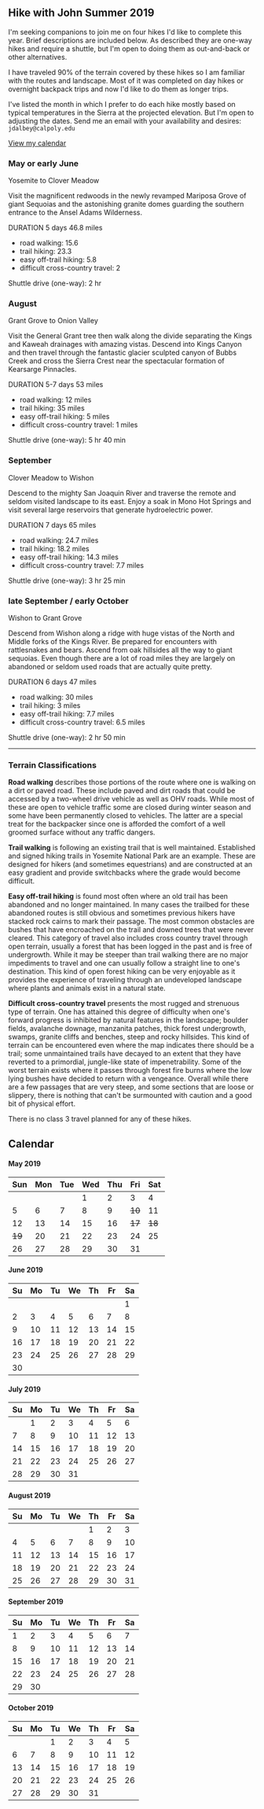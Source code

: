 ## Hike with John Summer 2019

I'm seeking companions to join me on four hikes I'd like to complete this year.  Brief descriptions are included below.  As described they are one-way hikes and require a shuttle, but I'm  open to doing them as out-and-back or other alternatives. 

I have traveled 90% of the terrain covered by these hikes so I am familiar with the routes and landscape.  Most of it was completed on day hikes or overnight backpack trips and now I'd like to do them as longer trips.

I've listed the month in which I prefer to do each hike mostly based on typical temperatures in the Sierra at the projected elevation.  But I'm open to adjusting the dates.  Send me an email with your availability and desires: `jdalbey@calpoly.edu`

[View my calendar](#Calendar)

### May or early June

Yosemite to Clover Meadow

Visit the magnificent redwoods in the newly revamped Mariposa Grove of giant Sequoias and the astonishing granite domes guarding the southern entrance to the Ansel Adams Wilderness.

DURATION 5 days 46.8 miles 

* road walking: 15.6
* trail hiking: 23.3
* easy off-trail hiking: 5.8 
* difficult cross-country travel: 2 

Shuttle drive (one-way):  2 hr

### August

Grant Grove to Onion Valley

Visit the General Grant tree then walk along the divide separating the Kings and Kaweah drainages with amazing vistas. Descend into Kings Canyon and then travel through the fantastic glacier sculpted canyon of Bubbs Creek and cross the Sierra Crest near the spectacular formation of Kearsarge Pinnacles.

DURATION  5-7 days  53 miles 

 * road walking: 12 miles
 * trail hiking: 35 miles
 * easy off-trail hiking: 5 miles
 * difficult cross-country travel: 1 miles

Shuttle drive (one-way): 5 hr 40 min

### September

Clover Meadow to Wishon

Descend to the mighty San Joaquin River and traverse the remote and seldom visited landscape to its east.  Enjoy a soak in Mono Hot Springs and visit several large reservoirs that generate hydroelectric power.

DURATION  7 days 65 miles 

* road walking:  24.7 miles
* trail hiking:  18.2 miles
* easy off-trail hiking:  14.3 miles
* difficult cross-country travel:  7.7 miles

Shuttle drive (one-way): 3 hr 25 min

### late September / early October

Wishon to Grant Grove

Descend from Wishon along a ridge with huge vistas of the North and Middle forks of the Kings River.  Be prepared for encounters with rattlesnakes and bears. Ascend from oak hillsides all the way to giant sequoias.  Even though there are a lot of road miles they are largely on abandoned or seldom used roads that are actually quite pretty.

DURATION  6 days  47 miles 

* road walking:  30 miles
* trail hiking:  3 miles
* easy off-trail hiking:  7.7 miles
* difficult cross-country travel:  6.5 miles

Shuttle drive (one-way): 2 hr 50 min

 

------



### Terrain Classifications

**Road walking** describes those portions of the route where one is walking on a dirt or paved road.  These include paved and dirt roads that could be accessed by a two-wheel drive vehicle as well as OHV roads.  While most of these are open to vehicle traffic some are closed during winter season and some have been permanently closed to vehicles.  The latter are a special treat for the backpacker since one is afforded the comfort of a well groomed surface without any traffic dangers. 

**Trail walking** is following an existing trail that is well maintained. Established and signed hiking trails in Yosemite National Park are an example.  These are designed for hikers (and sometimes equestrians) and are constructed at an easy gradient and provide switchbacks where the grade would become difficult. 

**Easy off-trail hiking** is found most often where an old trail has been abandoned and no longer maintained.   In many cases the trailbed for these abandoned routes is still obvious and sometimes previous hikers have stacked rock cairns to mark their passage.  The most common obstacles are bushes that have encroached on the trail and downed trees that were never cleared.  This category of travel also includes cross country travel through open terrain, usually a forest that has been logged in the past and is free of undergrowth.  While it may be steeper than trail walking there are no major impediments to travel and one can usually follow a straight line to one's destination.  This kind of open forest hiking can be very enjoyable as it provides the experience of traveling through an undeveloped landscape where plants and animals exist in a natural state.  

**Difficult cross-country travel** presents the most rugged and strenuous type of terrain.  One has attained this degree of difficulty when one's forward progress is inhibited by natural features in the landscape; boulder fields, avalanche downage, manzanita patches, thick forest undergrowth, swamps, granite cliffs and benches, steep and rocky hillsides.  This kind of terrain can be encountered even where the map indicates there should be a trail; some unmaintained trails have decayed to an extent that they have reverted to a primordial, jungle-like state of impenetrability. Some of the worst terrain exists where it passes through forest fire burns where the low lying bushes have decided to return with a vengeance. Overall while there are a few passages that are very steep, and some sections that are loose or slippery, there is nothing that can't be surmounted with caution and a good bit of physical effort.

There is no class 3 travel planned for any of these hikes.

## Calendar

#### May 2019

| Sun | Mon | Tue | Wed | Thu | Fri | Sat |
| --- | --- | --- | --- | --- | --- | --- |
|     |     |     | 1   | 2   | 3   | 4   |
| 5 | 6 | 7 | 8 | 9 | ~~10~~ | 11 |
| 12 | 13 | 14 | 15 | 16 | ~~17~~ | ~~18~~ |
| ~~19~~ | 20 | 21 | 22 | 23 | 24 | 25 |
| 26 | 27 | 28 | 29 | 30 | 31 | |

#### June 2019

|Su|Mo|Tu|We|Th|Fr|Sa|
| --- | --- | --- | --- | --- | --- | --- |
|||||||1|
|2|3|4|5|6|7|8|
|9|10|11|12|13|14|15|
|16|17|18|19|20|21|22|
|23|24|25|26|27|28|29|
|30|||||||

#### July 2019
|Su|Mo|Tu|We|Th|Fr|Sa|
| --- | --- | --- | --- | --- | --- | --- |
||1|2|3|4|5|6|
|7|8|9|10|11|12|13|
|14|15|16|17|18|19|20|
|21|22|23|24|25|26|27|
|28|29|30|31||||||

#### August 2019
|Su|Mo|Tu|We|Th|Fr|Sa|
| --- | --- | --- | --- | --- | --- | --- |
|||||1|2|3|
|4|5|6|7|8|9|10|
|11|12|13|14|15|16|17|
|18|19|20|21|22|23|24|
|25|26|27|28|29|30|31|

#### September 2019
|Su|Mo|Tu|We|Th|Fr|Sa|
| --- | --- | --- | --- | --- | --- | --- |
|1|2|3|4|5|6|7|
|8|9|10|11|12|13|14|
|15|16|17|18|19|20|21|
|22|23|24|25|26|27|28|
|29|30|||||||||

#### October 2019
|Su|Mo|Tu|We|Th|Fr|Sa|
| --- | --- | --- | --- | --- | --- | --- |
|||1|2|3|4|5|
|6|7|8|9|10|11|12|
|13|14|15|16|17|18|19|
|20|21|22|23|24|25|26|
|27|28|29|30|31||||
